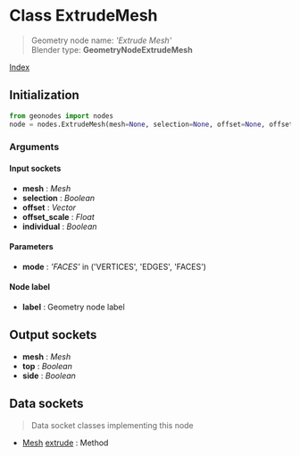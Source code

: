 
# Class ExtrudeMesh

> Geometry node name: _'Extrude Mesh'_<br>Blender type:  **GeometryNodeExtrudeMesh**


[Index](/docs/index.md)

## Initialization


```python
from geonodes import nodes
node = nodes.ExtrudeMesh(mesh=None, selection=None, offset=None, offset_scale=None, individual=None, mode='FACES', label=None)
```


### Arguments


#### Input sockets



- **mesh** : _Mesh_
- **selection** : _Boolean_
- **offset** : _Vector_
- **offset_scale** : _Float_
- **individual** : _Boolean_



#### Parameters



- **mode** : _'FACES'_ in ('VERTICES', 'EDGES', 'FACES')



#### Node label



- **label** : Geometry node label



## Output sockets



- **mesh** : _Mesh_
- **top** : _Boolean_
- **side** : _Boolean_



## Data sockets

> Data socket classes implementing this node




- [Mesh](../sockets/Mesh.md) [extrude](../sockets/Mesh.md#extrude) : Method


